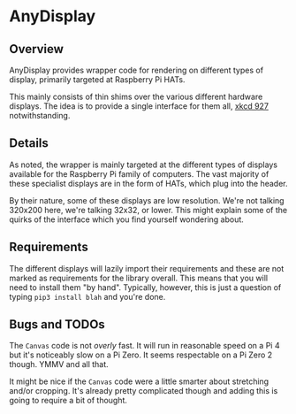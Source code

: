 # AnyDisplay

## Overview

AnyDisplay provides wrapper code for rendering on different types of display,
primarily targeted at Raspberry Pi HATs.

This mainly consists of thin shims over the various different hardware
displays. The idea is to provide a single interface for them all,
[xkcd 927](https://xkcd.com/927/) notwithstanding.

## Details

As noted, the wrapper is mainly targeted at the different types of displays
available for the Raspberry Pi family of computers. The vast majority of these
specialist displays are in the form of HATs, which plug into the header.

By their nature, some of these displays are low resolution. We're not talking
320x200 here, we're talking 32x32, or lower. This might explain some of the
quirks of the interface which you find yourself wondering about.

## Requirements

The different displays will lazily import their requirements and these are not
marked as requirements for the library overall. This means that you will need to
install them "by hand". Typically, however, this is just a question of typing
`pip3 install blah` and you're done.

## Bugs and TODOs

The `Canvas` code is not _overly_ fast. It will run in reasonable speed on a Pi
4 but it's noticeably slow on a Pi Zero. It seems respectable on a Pi Zero 2
though. YMMV and all that.

It might be nice if the `Canvas` code were a little smarter about stretching
and/or cropping. It's already pretty complicated though and adding this is going
to require a bit of thought.